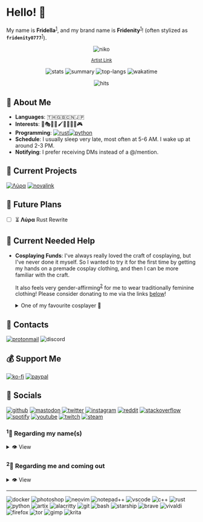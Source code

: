 # Hello! 👋

My name is **Fridella**<sup>[1](#1-regarding-my-names)</sup>, and my brand name is **Fridenity**<sup>[1](#1-regarding-my-names)</sup>! (often stylized as **`fridenity0777`**<sup>[1](#1-regarding-my-names)</sup>).

<div align="center">

![niko](assets/niko.jpg)

<sup>[Artist Link](https://www.deviantart.com/muddymelly)</sup>

![stats](https://github-readme-stats.vercel.app/api?username=fridenity0777&theme=rose_pine&hide_border=true)
![summary](https://github-profile-summary-cards.vercel.app/api/cards/profile-details?username=fridenity0777&theme=rose_pine&hide_border=true)
![top-langs](https://github-readme-stats.vercel.app/api/top-langs/?username=fridenity0777&theme=rose_pine&layout=compact&hide_border=true)
![wakatime](https://github-readme-stats.vercel.app/api/wakatime?username=fridenity0777&theme=rose_pine&hide_border=true)

![hits](https://hits.seeyoufarm.com/api/count/incr/badge.svg?url=https%3A%2F%2Fgithub.com%2F{username}1212%2Fhit-counter)
</div>

## 💖 About Me

- **Languages**: 🇹🇭🇬🇧🇨🇳🇯🇵
- **Interests**: 🎼🎭🎲💄🖌️🚀🎤👩‍💻🎮
- **Programming**: [![rust](https://img.shields.io/badge/Rust-black?style=flate&logo=rust)](https://www.rust-lang.org/)[![python](https://img.shields.io/badge/Python-FFD43B?style=flat&logo=python&logoColor=blue)](https://www.python.org/)
- **Schedule**: I usually sleep very late, most often at 5-6 AM. I wake up at around 2-3 PM.
- **Notifying**: I prefer receiving DMs instead of a @/mention.

## 💎 Current Projects

[![Λύρα](https://github-readme-stats.vercel.app/api/pin/?username=lyra-music&repo=lyra&theme=rose_pine&hide_border=true)](https://github.com/lyra-music/lyra)
[![novalink](https://github-readme-stats.vercel.app/api/pin/?username=lyra-music&repo=novalink&theme=rose_pine&hide_border=true)](https://github.com/lyra-music/novalink)

## 🚀 Future Plans

- [ ] ⏳ **Λύρα** Rust Rewrite

## 🌱 Current Needed Help

- **Cosplaying Funds**: I've always really loved the craft of cosplaying, but I've never done it myself. So I wanted to try it for the first time by getting my hands on a premade cosplay clothing, and then I can be more familiar with the craft.
  
  It also feels very gender-affirming<sup>[2](#2-regarding-me-and-coming-out)</sup> for me to wear traditionally feminine clothing! Please consider donating to me via the links [below](#-support-me)!
  
  <details>
    <summary>One of my favourite cosplayer 💜</summary>

    ![pinyin](assets/pinyin.jpeg)
    <sub>Her name is `Pinyin`</sub>

  </details>

## 📨 Contacts

[![protonmail](https://img.shields.io/badge/ProtonMail-8B89CC?style=for-the-badge&logo=protonmail&logoColor=white)](https://pastebin.com/KBiVmSTY)
![discord](https://dcbadge.vercel.app/api/shield/548850193202675713)

## 💰 Support Me

[![ko-fi](https://img.shields.io/badge/Ko--fi-F16061?style=for-the-badge&logo=ko-fi&logoColor=white)](https://ko-fi.com/fridenity0777)
[![paypal](https://img.shields.io/badge/PayPal-00457C?style=for-the-badge&logo=paypal&logoColor=white)](https://www.paypal.me/teammiez)

## 🔗 Socials

[![github](https://img.shields.io/badge/GitHub-100000?style=for-the-badge&logo=github&logoColor=white)](https://github.com/fridenity0777)
[![mastodon](https://img.shields.io/badge/-MASTODON-%232B90D9?style=for-the-badge&logo=mastodon&logoColor=white)](https://fosstodon.org/@fdnt)
[![twitter](https://img.shields.io/badge/Twitter-1DA1F2?style=for-the-badge&logo=twitter&logoColor=white)](https://twitter.com/fridenity0777)
[![instagram](https://img.shields.io/badge/Instagram-E4405F?style=for-the-badge&logo=instagram&logoColor=white)](https://www.instagram.com/fridenity0777/)
[![reddit](https://img.shields.io/badge/Reddit-FF4500?style=for-the-badge&logo=reddit&logoColor=white)](https://www.reddit.com/u/fridenity0777)
[![stackoverflow](https://img.shields.io/badge/Stack_Overflow-FE7A16?style=for-the-badge&logo=stack-overflow&logoColor=white)](https://stackoverflow.com/users/10858898/fridenity0777)
[![spotify](https://img.shields.io/badge/Spotify-1ED760?&style=for-the-badge&logo=spotify&logoColor=white)](https://open.spotify.com/user/21i2irqqgk4rlvl3ewomljvaa)
[![youtube](https://img.shields.io/badge/YouTube-FF0000?style=for-the-badge&logo=youtube&logoColor=white)](https://www.youtube.com/@fridenity0777)
[![twitch](https://img.shields.io/badge/Twitch-9146FF?style=for-the-badge&logo=twitch&logoColor=white)](https://www.twitch.tv/fridenity0777)
[![steam](https://img.shields.io/badge/Steam-000000?style=for-the-badge&logo=steam&logoColor=white)](https://steamcommunity.com/id/fridenity0777/)

### <sup>1</sup>🪪 Regarding my name(s)

<details>
  <summary>👁️ View</summary>

> **Note** **If you've gotten to know me before 2023, read [this section](#old-names--deadnames-aka-necronyms) first**

### Pronunciations

> **Fri·del·la**: **`/fɹaɪˈdɛlˌlə/`** (*fry-della*, emphasis on *del-*)
>
> **Fri·de·ni·ty**: **`/fɹaɪˈdɛn.ɪ.ti/`** (*fry-den-ee-tee*, emphasis similar to "Identity")

- Some other pronunciations that other people have called me include: *Fridella*: *`/fɹiːˈdɛˌja/`* (*free-day-ya*)

### Etymology

> ***Fridenity*** is derived from the word "Friday" and "Night". Friday nights are my preferred time to relax and continue working on my passion projects. It is my favourite peroid of time in a week. *This is my brand name*.
>
> ***Fridella*** is further derived from *Fridenity*, with it being a more people name-like variation. *This is my personal name*.

### Variations

- You are free to change the capitalization of any of these names.

> **Friday Night**: my "abstract" pseudonym
>
> **Friday**: my "abstract" psedonym, shortened
>
> **Fridel**: (*fry-del*, emphasis on *fri-*) my personal name, shortened
>
> **Fride**: (*friday*) my personal name, shortened
>
> **Fifi**: (*fee-fee*, emphasis on the first *fi-*) serves as the variation to provide the smoothest social transitioning from my deadname for whom I've already known pre-transitioned. *Read more about my transitioning in [the section below.](#2-regarding-me-and-coming-out)*
>
> **`fdnt`**: (*f-d-n-t*) my brand name, shortened with more brevity
>
> **`fd`**: (*f-d*) my name, shortened with even more brevity

### Others

> Some other names that other people have called me include: *Big Friday*, *Fridge*, *Frid*, *Fries*, *Frilly*, *Flider*, *Folder*, *Fried Chicken*, and etc. I do find these somewhat funny, and you are also free to use them. *If you can come up with other nicknames, you can use that while talking to me as well if you see fit*; I will add your variation to this list as well if I like it.

### Other Identities

> ***`_frydellia0999`*** */* ***Frydellia*** */* ***Frydel*** is a name of my another identity that is more lenient on *NSFW* topics and without much censorship. You can think of this as like a more "raw" version of me.

  <details>
    <summary>❗ Reveal spoiler</summary>

### 🔞 Socials

[![reddit](https://img.shields.io/badge/Reddit-FF4500?style=for-the-badge&logo=reddit&logoColor=black)](https://www.reddit.com/u/_frydellia0999)
[![twitter](https://img.shields.io/badge/Twitter-1DA1F2?style=for-the-badge&logo=twitter&logoColor=black)](https://twitter.com/_frydellia0999)

- My [OnlyFans](https://onlyfans.com/u_frydellia0999)

  </details>

### Old Names / Deadnames <sup>aka. Necronyms</sup>

  <details>
    <summary>❗ Reveal spoiler</summary>

> My old online username was ***Teammìe*** */* ***Timì***. It is a variation of my birth nickname. In the LGBTQIA+ community, this is so-called a [**Deadname**](https://gender.fandom.com/wiki/Deadnaming). This is to *separate my life before and after transitioning*<sup>[2](#2-regarding-me-and-coming-out)</sup>, as a sort of identifier/marker.
>
> **Warning** <ins>**This is a name that I do not go by anymore. I do not want to be called by this name in any circumstances unless I bring it up on my own accord first.**</ins> Please proceed to call me the names I've mentioned in above sections instead.

  </details>

</details>

### <sup>2</sup>🌈 Regarding me and coming out

<details>
  <summary>👁️ View</summary>

### Gender

> I was [assigned male at birth](https://gender.fandom.com/wiki/Assigned_Sex). Ever since November 2022, I've socially transitioned. I've come out as **[Non-binary](https://gender.fandom.com/wiki/Non-binary)**; more specifically, **[Demigirl](https://gender.fandom.com/wiki/Demigirl)**. To keep it brief, I do not identify as either a man or a woman, but I do feel a lot more feminine than masculine.
>
> That does technically makes me a [transgender](https://gender.fandom.com/wiki/Transgender) person, but unless it is relevant to the context, I prefer not to be associated with the label for safety reasons.
>
> I go by the pronouns **She/Her** and **They/Them** in the order of descending preference, as stated in the github profile's pronoun section.
>
> I am fine with being called a *girl*, a *woman* or anything along the same line, and I am also fine with being called a *Non-binary* or an *Enby*. Words like *Guy*, *Man*, *Dude* and *Bro* I all personally find to be gender-neutral, and can also be used on me. However, I do take offense to being called a *male*.

### Sexuality

> My sexuality is still **[Bisexual](https://sexuality.fandom.com/wiki/Bisexuality)** with a **preference for women**. So after my transition, I am no longer mildly [Heterosexual](https://sexuality.fandom.com/wiki/Heterosexuality) and am now mildly [Homosexual](https://sexuality.fandom.com/wiki/Homosexuality).

### Romantic Orientation

> I only find **women** to be of romantic interest. So after my transition, I am no longer [Heteromantic](https://sexuality.fandom.com/wiki/Heteromantic) and am now **[Homoromantic](https://sexuality.fandom.com/wiki/Homoromantic)**

### New Name

> I have chosen myself a new name upon my transitioning. **Read about the change and details of it in [the section above](#1-regarding-my-names)**.

If you've reached this far reading this entire notice, **Thank you!** I hope you will be understanding of me. And maybe for those who haven't already known me, I hope we can get along, if you so choose to. ❤️‍🩹

<div align=center>
  <img src="assets/flags/demigirl.jpeg"  width=64 height=39>
  <img src="assets/flags/bisexual.jpeg"  width=64 height=39>
  <img src="assets/flags/homoromantic.jpeg"  width=64>
</div>

</details>

---
![docker](https://img.shields.io/badge/Docker-2CA5E0?style=for-the-badge&logo=docker&logoColor=white)
![photoshop](https://img.shields.io/badge/Adobe%20Photoshop-31A8FF?style=for-the-badge&logo=Adobe%20Photoshop&logoColor=black)
![neovim](https://img.shields.io/badge/NeoVim-%2357A143.svg?&style=for-the-badge&logo=neovim&logoColor=white)
![notepad++](https://img.shields.io/badge/Notepad++-90E59A.svg?style=for-the-badge&logo=notepad%2B%2B&logoColor=black)
![vscode](https://img.shields.io/badge/VSCode-0078D4?style=for-the-badge&logo=visual%20studio%20code&logoColor=white)
![c++](https://img.shields.io/badge/C%2B%2B-00599C?style=for-the-badge&logo=c%2B%2B&logoColor=white)
![rust](https://img.shields.io/badge/Rust-black?style=for-the-badge&logo=rust)
![python](https://img.shields.io/badge/Python-FFD43B?style=for-the-badge&logo=python&logoColor=blue)
![artix](https://img.shields.io/badge/Artix_Linux-10A0CC?style=for-the-badge&logo=artix-linux&logoColor=white)
![alacritty](https://img.shields.io/badge/alacritty-F46D01?style=for-the-badge&logo=alacritty&logoColor=white)
![git](https://img.shields.io/badge/GIT-E44C30?style=for-the-badge&logo=git&logoColor=white)
![bash](https://img.shields.io/badge/GNU%20Bash-4EAA25?style=for-the-badge&logo=GNU%20Bash&logoColor=white)
![starship](https://img.shields.io/badge/starship-DD0B78?style=for-the-badge&logo=starship&logoColor=white)
![brave](https://img.shields.io/badge/Brave-FF1B2D?style=for-the-badge&logo=Brave&logoColor=white)
![vivaldi](https://img.shields.io/badge/Vivaldi-EF3939?style=for-the-badge&logo=Vivaldi&logoColor=white)
![firefox](https://img.shields.io/badge/Firefox-FF7139?style=for-the-badge&logo=Firefox-Browser&logoColor=white)
![tor](https://img.shields.io/badge/Tor-7D4698?style=for-the-badge&logo=Tor-Browser&logoColor=white)
![gimp](https://img.shields.io/badge/Gimp-657D8B?style=for-the-badge&logo=gimp&logoColor=FFFFFF)
![krita](https://img.shields.io/badge/Krita-203759?style=for-the-badge&logo=krita&logoColor=EEF37B)
